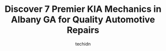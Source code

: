 ---
layout: ampstory
image: https://images.unsplash.com/photo-1630381797319-9bd529abd85a?ixlib=rb-4.0.3&ixid=MnwxMjA3fDB8MHxwaG90by1wYWdlfHx8fGVufDB8fHx8&auto=format&fit=crop&w=640&h=853&q=80
author: techidn
featured: false
description: Trust your vehicles maintenance and repairs to the 7 best KIA Mechanic in Albany GA, USA. With their extensive experience, cutting-edge technology, and commitment to customer satisfaction, 
title: Discover 7 Premier KIA Mechanics in Albany GA for Quality Automotive Repairs
cover:
   title: Discover 7 Premier KIA Mechanics in Albany GA for Quality Automotive Repairs
   subtitle: Rickpate
   background: https://images.unsplash.com/photo-1630381797319-9bd529abd85a?ixlib=rb-4.0.3&ixid=MnwxMjA3fDB8MHxwaG90by1wYWdlfHx8fGVufDB8fHx8&auto=format&fit=crop&w=640&h=853&q=80

pages: 
 - layout: thirds
   top: <h1>#1 Albany Chrysler Dodge Jeep RAM Service Dept</h1>
   bottom: "<p>First time I came had issue on repair and they couldnt solve the issue because another part went out during service recall, they got me in week later and got the issue</p>"
   background: https://www.knot35.com/toplist/wp-content/uploads/2023/06/best-kia-mechanic-1-in-albany-ga-1685833899.jpeg
   backgroundblur: true
 - layout: thirds
   top: <h1>#2 Five Star Nissan of Albany Service Department</h1>
   bottom: "<p>1100 E Oglethorpe Blvd, Albany, GA 31705, United States</p>"
   background: https://www.knot35.com/toplist/wp-content/uploads/2023/06/best-kia-mechanic-2-in-albany-ga-1685833899.jpeg
   cta:
      link: https://www.knot35.com/toplist/discover-7-premier-kia-mechanics-in-albany-ga-for-quality-automotive-repairs/
      text: Discover 7 Premier KIA Mechanics in Albany GA for Quality Automotive Repairs
 - layout: thirds
   top: <h1>#3 Walmart Auto Care Centers</h1>
   bottom: "<p>2825 Ledo Rd, Albany, GA 31707, United States</p>"
   background: https://www.knot35.com/toplist/wp-content/uploads/2023/06/best-kia-mechanic-3-in-albany-ga-1685833900.jpeg
   cta:
      link: https://www.knot35.com/toplist/discover-7-premier-kia-mechanics-in-albany-ga-for-quality-automotive-repairs/
      text: Discover 7 Premier KIA Mechanics in Albany GA for Quality Automotive Repairs
 - layout: thirds
   top: <h1>#4 Five Star Hyundai of Albany Service Dept</h1>
   bottom: "<p>711 E Oglethorpe Blvd, Albany, GA 31705, United States</p>"
   background: https://images.unsplash.com/photo-1632260260864-caf7fde5ec36?ixlib=rb-4.0.3&ixid=MnwxMjA3fDB8MHxwaG90by1wYWdlfHx8fGVufDB8fHx8&auto=format&fit=crop&w=640&h=853&q=80
   cta:
      link: https://www.knot35.com/toplist/discover-7-premier-kia-mechanics-in-albany-ga-for-quality-automotive-repairs/
      text: Discover 7 Premier KIA Mechanics in Albany GA for Quality Automotive Repairs
 - layout: thirds
   top: <h1>#5 Gieryics Automotive Repair</h1>
   bottom: "<p>2401 Dawson Rd, Albany, GA 31707, United States</p>"
   background: https://images.unsplash.com/photo-1613843873231-1447db182f97?ixlib=rb-4.0.3&ixid=MnwxMjA3fDB8MHxwaG90by1wYWdlfHx8fGVufDB8fHx8&auto=format&fit=crop&w=640&h=853&q=80
   cta:
      link: https://www.knot35.com/toplist/discover-7-premier-kia-mechanics-in-albany-ga-for-quality-automotive-repairs/
      text: Discover 7 Premier KIA Mechanics in Albany GA for Quality Automotive Repairs
 - layout: thirds
   top: <h1>#6 Albany Auto Service</h1>
   bottom: "<p>1305 Oglethorpe Ave, Albany, GA 31707, United States</p>"
   background: https://images.unsplash.com/photo-1489648022186-8f49310909a0?ixlib=rb-4.0.3&ixid=MnwxMjA3fDB8MHxwaG90by1wYWdlfHx8fGVufDB8fHx8&auto=format&fit=crop&w=640&h=853&q=80
   cta:
      link: https://www.knot35.com/toplist/discover-7-premier-kia-mechanics-in-albany-ga-for-quality-automotive-repairs/
      text: Discover 7 Premier KIA Mechanics in Albany GA for Quality Automotive Repairs
 - layout: thirds
   top: <h1>#7 Haymans Garage</h1>
   bottom: "<p>1207 N Slappey Blvd, Albany, GA 31701, United States</p>"
   background: https://images.unsplash.com/photo-1618005182384-a83a8bd57fbe?ixlib=rb-4.0.3&ixid=MnwxMjA3fDB8MHxwaG90by1wYWdlfHx8fGVufDB8fHx8&auto=format&fit=crop&w=640&h=853&q=80
   cta:
      link: https://www.knot35.com/toplist/discover-7-premier-kia-mechanics-in-albany-ga-for-quality-automotive-repairs/
      text: Discover 7 Premier KIA Mechanics in Albany GA for Quality Automotive Repairs
 - layout: thirds
   middle: Continue reading...
   background: https://images.unsplash.com/photo-1561679660-d00ee1e0dc8e?ixlib=rb-4.0.3&ixid=MnwxMjA3fDB8MHxwaG90by1wYWdlfHx8fGVufDB8fHx8&auto=format&fit=crop&w=640&h=853&q=80
   cta:
      link: https://www.knot35.com/toplist/discover-7-premier-kia-mechanics-in-albany-ga-for-quality-automotive-repairs/
      text: Discover 7 Premier KIA Mechanics in Albany GA for Quality Automotive Repairs
      
---